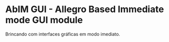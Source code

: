 
# AbIM GUI - Allegro Based Immediate mode GUI module

Brincando com interfaces gráficas em modo imediato.